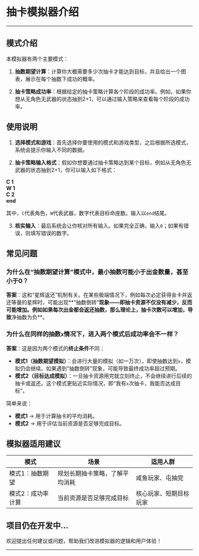 # 抽卡模拟器介绍

---

## 模式介绍

本模拟器有两个主要模式：

1. **抽数期望计算**：计算你大概需要多少次抽卡才能达到目标，并且给出一个图表，展示在每个抽数下成功的概率。

2. **抽卡策略成功率**：根据给定的抽卡策略计算各个阶段的成功率。例如，如果你想从无角色无武器的状态抽到2+1，可以通过输入策略来查看每个阶段的成功率。

## 使用说明

1. **选择模式和游戏**：首先选择你要使用的模式和游戏类型，之后根据所选模式，系统会提示你输入不同的数据。

2. **抽卡策略输入格式**：假如你想要通过抽卡策略达到某个目标，例如从无角色无武器的状态抽到2+1，你可以输入如下格式：

**C 1**  
**W 1**  
**C 2**  
**end**  

其中，`C`代表角色，`W`代表武器，数字代表目标命座数。输入以`end`结尾。

3. **核实输入**：最后系统会让你核对所有输入。如果完全正确，输入`0`；如果有错误，则填写错误的数字。

##  常见问题

###  为什么在“抽数期望计算”模式中，最小抽数可能小于出金数量，甚至小于0？

 **答案**：这和“星辉返还”机制有关。在某些极端情况下，例如每次必定获得金卡并返还等量的星辉时，可能出现**“抽数倒转”**现象——即抽卡资源不仅没有减少，反而可能增加。例如如果每次出金都会返还抽数，那么理论上，抽卡次数可以增加，导致**净抽数为负**。

###  为什么在同样的抽数`x`情况下，进入两个模式后成功率会不一样？

 **答案**：这是因为两个模式的**终止条件**不同：

- **模式1（抽数期望模拟）**：会进行大量的模拟（如一万次），即使抽数达到`x`，模拟仍会继续。如果遇到“抽数倒转”现象，可能导致最终成功率超过预期。
- **模式2（目标达成模拟）**：一旦抽卡资源用完就立刻终止，不会继续进行后续的抽卡或返还。这个模式更贴近实际情况，即“我有`x`次抽卡，我能否达成目标”。

简单来说：
- **模式1** → 用于计算抽卡的平均消耗。
- **模式2** → 用于评估当前资源是否足够完成目标。

##  模拟器适用建议

| 模式 | 场景 | 适用人群 |
|------|------|----------|
| 模式1：抽数期望 | 规划长期抽卡策略，了解平均消耗 | 咸鱼玩家、屯抽党 |
| 模式2：成功率计算 | 当前资源是否足够完成目标 | 核心玩家、短期目标玩家 |

##  项目仍在开发中...

欢迎提出任何建议或问题，帮助我们改进模拟器的逻辑和用户体验！

---
